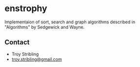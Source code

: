 # enstrophy #

Implementaion of sort, search and graph algorithms described in
"Algorithms" by Sedgewick and Wayne.

## Contact ##

- Troy Stribling
- <a href="troy.stribling@gmail.com">troy.stribling@gmail.com</a>
